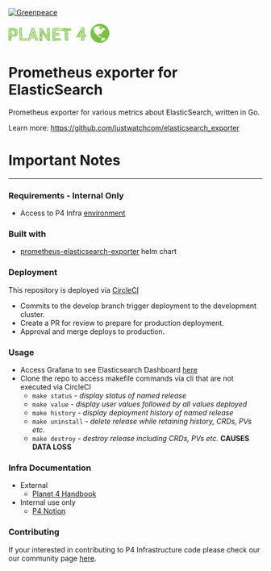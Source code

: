 [![Greenpeace](https://circleci.com/gh/greenpeace/planet4-helm-esexporter.svg?style=shield)](https://circleci.com/gh/greenpeace/planet4-helm-esexporter)

![Planet4](./p4logo.png)
# Prometheus exporter for ElasticSearch

Prometheus exporter for various metrics about ElasticSearch, written in Go.

Learn more: https://github.com/justwatchcom/elasticsearch_exporter

<h1>Important Notes</h1>

***
### Requirements - Internal Only
-   Access to P4 Infra [environment](https://www.notion.so/p4infra/bab9d0b1f2db4d929a59916899d531c1?v=eca7b78e1ae345c6883a9b37c6b76cac)

### Built with
- [prometheus-elasticsearch-exporter](https://github.com/prometheus-community/helm-charts/tree/main/charts/prometheus-elasticsearch-exporter) helm chart

### Deployment
This repository is deployed via [CircleCI](https://circleci.com/gh/greenpeace/planet4-traefik)

 - Commits to the develop branch trigger deployment to the development cluster.  
 - Create a PR for review to prepare for production deployment.
 - Approval and merge deploys to production.

### Usage
 - Access Grafana to see Elasticsearch Dashboard [here](https://grafana.greenpeace.org/d/7K5QQcuMp/p4-elasticsearch-status?orgId=1&refresh=1m)
 - Clone the repo to access makefile commands via cli that are not executed via CircleCI
   - `make status` - <em> display status of named release </em>
   - `make value` - <em> display user values followed by all values deployed </em>
   - `make history` - <em> display deployment history of named release </em>
   - `make uninstall` - <em> delete release while retaining history, CRDs, PVs etc.</em>
   - `make destroy` - <em> destroy release including CRDs, PVs etc. </em> <strong> CAUSES DATA LOSS </strong>

 ### Infra Documentation
 - External
   - [Planet 4 Handbook](https://app.gitbook.com/@greenpeace/s/planet4/infrastructure/intro)
 - Internal use only
   - [P4 Notion](https://www.notion.so/p4infra/)

 ### Contributing
 If your interested in contributing to P4 Infrastructure code please check our our community page [here](https://github.com/greenpeace/planet4).
